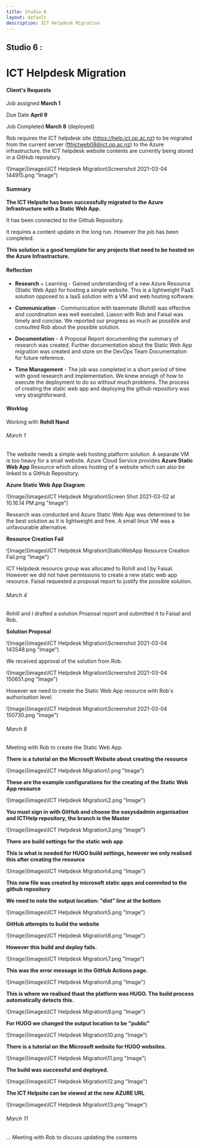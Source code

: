 ```yaml
---
title: Studio 6 
layout: default
description: ICT Helpdesk Migration
---
```


## Studio 6 : 
# ICT Helpdesk Migration

#### Client's Requests

Job assigned **March 1**

Due Date **April 9**

Job Completed **March 8** (deployed)

Rob requires the ICT helpdesk site (https://help.ict.op.ac.nz) to be migrated from the current server (fthictweb08@ict.op.ac.nz) to the Azure infrastructure.
the ICT helpdesk website contents are currently being stored in a GitHub repository.

![Image](images\ICT Helpdesk Migration\Screenshot 2021-03-04 144915.png "Image")

#### Summary

**The ICT Helpsite has been successfully migrated to the Azure Infrastructure with a Static Web App.**

It has been connected to the Github Repository.

It requires a content update in the long run. However the job has been completed.

**This solution is a good template for any projects that need to be hosted on the Azure Infrastructure.**

#### Reflection

* **Research** + Learning - Gained understanding of a new Azure Resource (Static Web App) for hosting a simple website.
This is a lightweight PaaS solution opposed to a IaaS solution with a VM and web hosting software.

* **Communication** - Communication with teammate (Rohill) was effective and coordination was well executed.
Liason with Rob and Faisal was timely and concise. We reported our progress as much as possible and consulted Rob about the possible solution.

* **Documentation** - A Proposal Report documenting the summary of research was created. Further documentation about the Static Web App migration was created and store on the DevOps Team Documentation for future reference.

* **Time Management** - The job was completed in a short period of time with good research and implementation. We knew enough of how to execute the deployment to do so without much problems. The process of creating the static web app and deploying the github repository was very straightforward.

#### Worklog

Working with **Rohill Nand**

###### March 1

The website needs a simple web hosting platform solution. A separate VM is too heavy for a small website.
Azure Cloud Service provides **Azure Static Web App** Resource which allows hosting of a website which can also be linked to a GitHub Repository.

**Azure Static Web App Diagram**

![Image](images\ICT Helpdesk Migration\Screen Shot 2021-03-02 at 10.16.14 PM.png "Image")

Research was conducted and Azure Static Web App was determined to be the best solution as it is lightweight and free.
A small linux VM was a unfavourable alternative.

**Resource Creation Fail**

![Image](images\ICT Helpdesk Migration\StaticWebApp Resource Creation Fail.png "Image")

ICT Helpdesk resource group was allocated to Rohill and I by Faisal.
However we did not have permissions to create a new static web app resource.
Faisal requested a proposal report to justify the possible solution.

###### March 4

Rohill and I drafted a solution Proposal report and submitted it to Faisal and Rob.

**Solution Proposal**

![Image](images\ICT Helpdesk Migration\Screenshot 2021-03-04 143548.png "Image")

We received approval of the solution from Rob.

![Image](images\ICT Helpdesk Migration\Screenshot 2021-03-04 150651.png "Image")

However we need to create the Static Web App resource with Rob's authorisation level.

![Image](images\ICT Helpdesk Migration\Screenshot 2021-03-04 150730.png "Image")

###### March 8

Meeting with Rob to create the Static Web App.

**There is a tutorial on the Microsoft Website about creating the resource**

![Image](images\ICT Helpdesk Migration\1.png "Image")

**These are the example configurations for the creating of the Static Web App resource**

![Image](images\ICT Helpdesk Migration\2.png "Image")

**You must sign in with GitHub and choose the easysdadmin organisation and ICTHelp repository, the branch is the Master**

![Image](images\ICT Helpdesk Migration\3.png "Image")


**There are build settings for the static web app**

**This is what is needed for HUGO build settings, however we only realised this after creating the resource**

![Image](images\ICT Helpdesk Migration\4.png "Image")

**This new file was created by microsoft static apps and commited to the github repository**

**We need to note the output location: "dist" line at the bottom**

![Image](images\ICT Helpdesk Migration\5.png "Image")

**GitHub attempts to build the website**

![Image](images\ICT Helpdesk Migration\6.png "Image")

**However this build and deploy fails.**

![Image](images\ICT Helpdesk Migration\7.png "Image")

**This was the error message in the GitHub Actions page.**

![Image](images\ICT Helpdesk Migration\8.png "Image")

**This is where we realised thaat the platform was HUGO. The build process automatically detects this.**

![Image](images\ICT Helpdesk Migration\9.png "Image")

**For HUGO we changed the output location to be "public"**

![Image](images\ICT Helpdesk Migration\10.png "Image")

**There is a tutorial on the Microsoft website for HUGO websites.**

![Image](images\ICT Helpdesk Migration\11.png "Image")

**The build was successful and deployed.**

![Image](images\ICT Helpdesk Migration\12.png "Image")

**The ICT Helpsite can be viewed at the new AZURE URL**

![Image](images\ICT Helpdesk Migration\13.png "Image")

###### March 11

... Meeting with Rob to discuss updating the contents